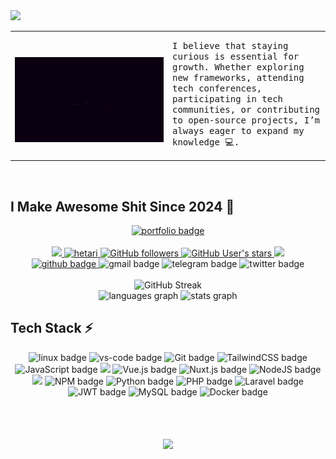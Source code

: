 <img src="https://user-images.githubusercontent.com/73097560/115834477-dbab4500-a447-11eb-908a-139a6edaec5c.gif">
<table>
  <tr>
    <td width="50%" align="center">
      <h1>
        <img src="Hetari.gif">
      </h1>
    </td>
    <td width="50%">
      <samp>
        I believe that staying curious is essential for growth. Whether exploring new frameworks, attending tech conferences, participating in tech communities, or contributing to open-source projects, I’m always eager to expand my knowledge 💻.
      </samp>
    </td>
  </tr>
</table>

<br />

## I Make Awesome Shit Since 2024 🚀

<div align="center">
  <a href="https://hetari.github.io/portfolio/" target="_blank">
    <img src="https://img.shields.io/badge/Portfolio-FF5722?style=for-the-badge&logo=todoist&logoColor=white" alt="portfolio badge" />
  </a>
</div>

<br />

<div align="center">
  <a href="https://en.wikipedia.org/wiki/Open_source"  target="_blank">
    <img src="https://img.shields.io/badge/Open%20Source-%E2%9D%A4-red?style=for-the-badge"/>
  </a>
  <a href="https://twitter.com/4Hetari"  target="_blank">
    <img src="https://komarev.com/ghpvc/?username=hetari&label=Profile%20hugs&style=for-the-badge&color=071A2C" alt="hetari" />
  </a>
  <a href="https://github.com/hetari" target="_blank">
    <img alt="GitHub followers" src="https://img.shields.io/github/followers/hetari?style=for-the-badge&logo=github&logoColor=white&color=071A2C">
  </a>
  <a href="https://github.com/hetari" target="_blank">
    <img alt="GitHub User's stars" src="https://img.shields.io/github/stars/hetari?style=for-the-badge&logo=github&logoColor=white&color=071A2C">
  </a>
  <a href="https://github.com/Hetari/Hetari/issues/1">
    <img src="https://img.shields.io/badge/Ask%20me-here-1abc9c.svg?style=for-the-badge" /> </a>
</div>

<div align="center">
  <a href="https://github.com/Hetari" target="_blank">
    <img src="https://img.shields.io/badge/GitHub-100000?style=for-the-badge&logo=github&logoColor=white" alt="github badge" />
  </a>
  <a href="mailto:hetari3all@gmail.com" target="_blank" style="text-decoration: none">
    <img src="https://img.shields.io/badge/Gmail-333333?style=for-the-badge&logo=gmail&logoColor=red" alt="gmail badge" />
  </a>
  <a href="https://t.me/e_1_e" target="_blank" style="text-decoration: none">
    <img src="https://img.shields.io/badge/Telegram-2CA5E0?style=for-the-badge&logo=telegram&logoColor=white" alt="telegram badge" />
  </a>
  <a href="https://twitter.com/4Hetari" target="_blank" style="text-decoration: none">
    <img src="https://img.shields.io/badge/Twitt...X-000?style=for-the-badge&logo=X&logoColor=fff" alt="twitter badge" />
  </a>
</div>

<br />

<div align="center">
  <img src="https://github-readme-streak-stats.herokuapp.com?user=Hetari&border_radius=10&hide_border=true&theme=dracula" alt="GitHub Streak" style="width: 50vw;"/>
  <br />
  <img src="https://github-readme-stats.vercel.app/api/top-langs?username=hetari&locale=en&hide_title=false&layout=compact&card_width=400&langs_count=6&theme=dracula&hide=html,hack&hide_border=true" alt="languages graph" style="width: 25vw;" />
  <img src="https://github-readme-stats.vercel.app/api?username=hetari&hide_title=false&hide_rank=false&show_icons=true&include_all_commits=false&count_private=true&theme=dracula&locale=en&hide_border=true" alt="stats graph" style="width: 25vw;"  />
</div>


## Tech Stack ⚡

<div align="center">
  <img src="https://img.shields.io/badge/Linux-FCC624?style=for-the-badge&logo=linux&logoColor=black" alt="linux badge">
  <img src="https://img.shields.io/badge/vscode-0078D4?style=for-the-badge&logo=visual%20studio%20code&logoColor=white" alt="vs-code badge">
  <img src="https://img.shields.io/badge/GIT-E44C30?style=for-the-badge&logo=git&logoColor=white" alt="Git badge">
  <img src="https://img.shields.io/badge/tailwindcss-0F172A?&logo=tailwindcss&style=for-the-badge" alt="TailwindCSS badge">
  <img src="https://shields.io/badge/JavaScript-F7DF1E?logo=JavaScript&logoColor=000&style=for-the-badge" alt="JavaScript badge">
  <img src="https://img.shields.io/badge/TypeScript-3178C6?logo=TypeScript&logoColor=FFF&style=for-the-badge" />
  <img src="https://img.shields.io/badge/vuejs-%2335495e.svg?style=for-the-badge&logo=vuedotjs&logoColor=%234FC08D" alt="Vue.js badge">
  <img src="https://img.shields.io/badge/Nuxt%20JS-00C58E?style=for-the-badge&logo=nuxt.js&logoColor=white" alt="Nuxt.js badge">
  <img src="https://img.shields.io/badge/node.js-6DA55F?style=for-the-badge&logo=node.js&logoColor=white" alt="NodeJS badge">
  <img src="https://img.shields.io/badge/Express.js-404D59?style=for-the-badge" />
  <img src="https://img.shields.io/badge/NPM-%23000000.svg?style=for-the-badge&logo=npm&logoColor=white" alt="NPM badge">
  <img src="https://img.shields.io/badge/Python-14354C?style=for-the-badge&logo=python&logoColor=white" alt="Python badge">
  <img src="https://img.shields.io/badge/PHP-777BB4?style=for-the-badge&logo=php&logoColor=white" alt="PHP badge">
  <img src="https://img.shields.io/badge/laravel-%23FF2D20.svg?style=for-the-badge&logo=laravel&logoColor=white" alt="Laravel badge">
  <img src="https://img.shields.io/badge/json%20web%20tokens-323330?style=for-the-badge&logo=json-web-tokens&logoColor=pink" alt="JWT badge">
  <img src="https://img.shields.io/badge/MySQL-005C84?style=for-the-badge&logo=mysql&logoColor=white" alt="MySQL badge">
  <img src="https://img.shields.io/badge/docker-%230db7ed.svg?style=for-the-badge&logo=docker&logoColor=white" alt="Docker badge">
<!-- 
https://img.shields.io/badge/Figma-F24E1E?style=for-the-badge&logo=figma&logoColor=white
https://img.shields.io/badge/Jest-323330?style=for-the-badge&logo=Jest&logoColor=white
https://img.shields.io/badge/sequelize-323330?style=for-the-badge&logo=sequelize&logoColor=blue
https://img.shields.io/badge/PostgreSQL-316192?style=for-the-badge&logo=postgresql&logoColor=white 
-->
</div>
<br />
<h1 align="center">
  <img src="https://user-images.githubusercontent.com/73097560/115834477-dbab4500-a447-11eb-908a-139a6edaec5c.gif">
</h1>
